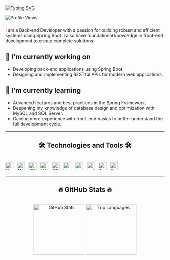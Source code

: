 [![Typing SVG](https://readme-typing-svg.herokuapp.com?font=Fira+Code&weight=600&size=30&duration=1000&pause=4000&color=6EF7F1&background=FFE2E200&center=true&vCenter=true&random=true&width=435&lines=%F0%9F%91%8B+Hi+there%2C+I'm+Hieu+%F0%9F%A4%97)](https://git.io/typing-svg)

![Profile Views](https://komarev.com/ghpvc/?username=ariushieu&color=blue)

### 
I am a Back-end Developer with a passion for building robust and efficient systems using Spring Boot. I also have foundational knowledge in front-end development to create complete solutions.

## 🔭 I'm currently working on
- Developing back-end applications using Spring Boot.
- Designing and implementing RESTful APIs for modern web applications.

## 🌱 I'm currently learning
- Advanced features and best practices in the Spring Framework.
- Deepening my knowledge of database design and optimization with MySQL and SQL Server.
- Gaining more experience with front-end basics to better understand the full development cycle.

---

<h2 align="center">🛠 Technologies and Tools 🛠</h2>
<br>
<div algin="center"> 
<span><img src="https://img.shields.io/badge/Spring_Boot-282C34?logo=springboot&logoColor=6DB33F" alt="Spring Boot logo" title="Spring Boot" height="25" /></span>
&nbsp;
<span><img src="https://img.shields.io/badge/MySQL-282C34?logo=mysql&logoColor=4479A1" alt="MySQL logo" title="MySQL" height="25" /></span>
&nbsp;
<span><img src="https://img.shields.io/badge/SQL_Server-282C34?logo=microsoftsqlserver&logoColor=CC2927" alt="SQL Server logo" title="SQL Server" height="25" /></span>
&nbsp;
<span><img src="https://img.shields.io/badge/HTML5-282C34?logo=html5&logoColor=E34F26" alt="HTML5 logo" title="HTML5" height="25" /></span>
&nbsp;
<span><img src="https://img.shields.io/badge/CSS3-282C34?logo=css3&logoColor=1572B6" alt="CSS3 logo" title="CSS3" height="25" /></span>
&nbsp;
<span><img src="https://img.shields.io/badge/JavaScript-282C34?logo=javascript&logoColor=F7DF1E" alt="JavaScript logo" title="JavaScript" height="25" /></span>
&nbsp;
<span><img src="https://img.shields.io/badge/vercel-282C34?logo=vercel&logoColor=2D3748" alt="vercel logo" title="vercel" height="25" /></span>
&nbsp;
<span><img src="https://img.shields.io/badge/python-282C34?logo=python&logoColor=3776AB" alt="python logo" title="python" height="25" /></span>
&nbsp;
<span><img src="https://img.shields.io/badge/Typescript-282C34?logo=typescript&logoColor=#3178C6" alt="TypeScript logo" title="TypeScript" height="25" /></span>
&nbsp;
<span><img src="https://img.shields.io/badge/ReactJS-282C34?logo=react&logoColor=61DAFB" alt="ReactJS logo" title="ReactJS" height="25" /></span>
&nbsp;
</div>

---

<h2 align="center">🔥 GitHub Stats 🔥</h2>
<br>
<div align="center">
 <img src="https://github-readme-stats.vercel.app/api?username=ariushieu&show_icons=true&theme=tokyonight" alt="GitHub Stats" style="height: 10rem; width: auto;" />
 <img src="https://github-readme-stats.vercel.app/api/top-langs/?username=ariushieu&theme=tokyonight&hide=pawn,pascal,Assembly,Java&layout=compact" alt="Top Languages" style="height: 10rem; width: auto;" />
 <!-- <img src="https://github-readme-stats.vercel.app/api/top-langs/?username=ariushieu&theme=tokyonight&hide=pawn,pascal,Assembly&layout=compact&nocache=true" alt="Top Languages" style="height: 10rem; width: auto;" /> -->
</div>
